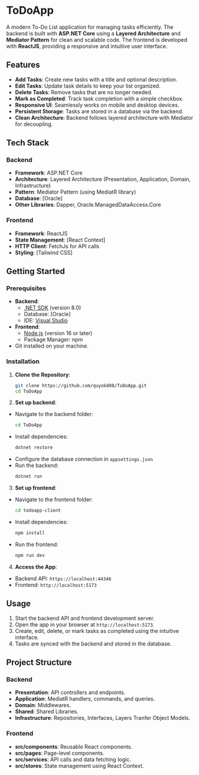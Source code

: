# ToDoApp

A modern To-Do List application for managing tasks efficiently. The backend is built with **ASP.NET Core** using a **Layered Architecture** and **Mediator Pattern** for clean and scalable code. The frontend is developed with **ReactJS**, providing a responsive and intuitive user interface.

## Features

- **Add Tasks**: Create new tasks with a title and optional description.
- **Edit Tasks**: Update task details to keep your list organized.
- **Delete Tasks**: Remove tasks that are no longer needed.
- **Mark as Completed**: Track task completion with a simple checkbox.
- **Responsive UI**: Seamlessly works on mobile and desktop devices.
- **Persistent Storage**: Tasks are stored in a database via the backend.
- **Clean Architecture**: Backend follows layered architecture with Mediator for decoupling.

## Tech Stack

### Backend

- **Framework**: ASP.NET Core
- **Architecture**: Layered Architecture (Presentation, Application, Domain, Infrastructure)
- **Pattern**: Mediator Pattern (using MediatR library)
- **Database**: [Oracle]
- **Other Libraries**: Dapper, Oracle.ManagedDataAccess.Core

### Frontend

- **Framework**: ReactJS
- **State Management**: [React Context]
- **HTTP Client**: FetchJs for API calls
- **Styling**: [Tailwind CSS]

## Getting Started

### Prerequisites

- **Backend**:
  - [.NET SDK](https://dotnet.microsoft.com/download) (version 8.0)
  - Database: [Oracle]
  - IDE: [Visual Studio](https://visualstudio.microsoft.com/)
- **Frontend**:
  - [Node.js](https://nodejs.org) (version 16 or later)
  - Package Manager: npm
- Git installed on your machine.

### Installation

1. **Clone the Repository**:
   ```bash
   git clone https://github.com/quyok808/ToDoApp.git
   cd ToDoApp
   ```
2. **Set up backend**:

- Navigate to the backend folder:
  ```bash
  cd ToDoApp
  ```
- Install dependencies:
  ```bash
  dotnet restore
  ```
- Configure the database connection in `appsettings.json`
- Run the backend:
  ```bash
  dotnet run
  ```

3. **Set up frontend**:

- Navigate to the frontend folder:
  ```bash
  cd todoapp-client
  ```
- Install dependencies:
  ```bash
  npm install
  ```
- Run the frontend:
  ```bash
  npm run dev
  ```

4. **Access the App**:

- Backend API: `https://localhost:44346`
- Frontend: `http://localhost:5173`

## Usage

1. Start the backend API and frontend development server.
2. Open the app in your browser at `http://localhost:5173`.
3. Create, edit, delete, or mark tasks as completed using the intuitive interface.
4. Tasks are synced with the backend and stored in the database.

## Project Structure

### Backend

- **Presentation**: API controllers and endpoints.
- **Application**: MediatR handlers, commands, and queries.
- **Domain**: Middlewares.
- **Shared**: Shared Libraries.
- **Infrastructure**: Repositories, Interfaces, Layers Tranfer Object Models.

### Frontend

- **src/components**: Reusable React components.
- **src/pages**: Page-level components.
- **src/services**: API calls and data fetching logic.
- **src/stores**: State management using React Context.
